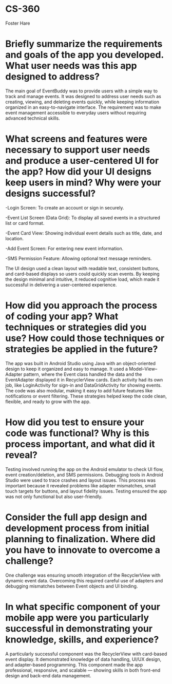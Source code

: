 # CS-360
Foster Hare

# Briefly summarize the requirements and goals of the app you developed. What user needs was this app designed to address?
The main goal of EventBuddy was to provide users with a simple way to track and manage events. It was designed to address user needs such as creating, viewing, and deleting events quickly, while keeping information organized in an easy-to-navigate interface. The requirement was to make event management accessible to everyday users without requiring advanced technical skills.

# What screens and features were necessary to support user needs and produce a user-centered UI for the app? How did your UI designs keep users in mind? Why were your designs successful?
-Login Screen: To create an account or sign in securely.

-Event List Screen (Data Grid): To display all saved events in a structured list or card format.

-Event Card View: Showing individual event details such as title, date, and location.

-Add Event Screen: For entering new event information.

-SMS Permission Feature: Allowing optional text message reminders.

The UI design used a clean layout with readable text, consistent buttons, and card-based displays so users could quickly scan events. By keeping the design minimal and intuitive, it reduced cognitive load, which made it successful in delivering a user-centered experience.

# How did you approach the process of coding your app? What techniques or strategies did you use? How could those techniques or strategies be applied in the future?
The app was built in Android Studio using Java with an object-oriented design to keep it organized and easy to manage. It used a Model–View–Adapter pattern, where the Event class handled the data and the EventAdapter displayed it in RecyclerView cards. Each activity had its own job, like LoginActivity for sign-in and DataGridActivity for showing events. The code was also modular, making it easy to add future features like notifications or event filtering. These strategies helped keep the code clean, flexible, and ready to grow with the app.

# How did you test to ensure your code was functional? Why is this process important, and what did it reveal?
Testing involved running the app on the Android emulator to check UI flow, event creation/deletion, and SMS permissions. Debugging tools in Android Studio were used to trace crashes and layout issues. This process was important because it revealed problems like adapter mismatches, small touch targets for buttons, and layout fidelity issues. Testing ensured the app was not only functional but also user-friendly.

# Consider the full app design and development process from initial planning to finalization. Where did you have to innovate to overcome a challenge?
One challenge was ensuring smooth integration of the RecyclerView with dynamic event data. Overcoming this required careful use of adapters and debugging mismatches between Event objects and UI binding.

# In what specific component of your mobile app were you particularly successful in demonstrating your knowledge, skills, and experience?
A particularly successful component was the RecyclerView with card-based event display. It demonstrated knowledge of data handling, UI/UX design, and adapter-based programming. This component made the app professional, responsive, and scalable — showing skills in both front-end design and back-end data management.
